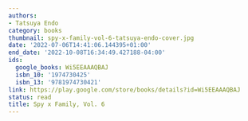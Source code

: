 ```yaml
---
authors:
- Tatsuya Endo
category: books
thumbnail: spy-x-family-vol-6-tatsuya-endo-cover.jpg
date: '2022-07-06T14:41:06.144395+01:00'
end_date: '2022-10-08T16:34:49.427188-04:00'
ids:
  google_books: Wi5EEAAAQBAJ
  isbn_10: '1974730425'
  isbn_13: '9781974730421'
link: https://play.google.com/store/books/details?id=Wi5EEAAAQBAJ
status: read
title: Spy x Family, Vol. 6
---
```

